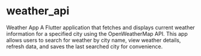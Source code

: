 # weather_api
Weather App  A Flutter application that fetches and displays current weather information for a specified city using the OpenWeatherMap API. This app allows users to search for weather by city name, view weather details, refresh data, and saves the last searched city for convenience.
